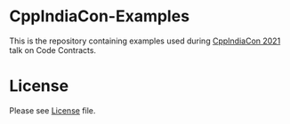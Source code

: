 # CppIndiaCon-Examples

This is the repository containing examples used during 
[CppIndiaCon 2021](https://www.cppindia.co.in/conference/2021/conference_home/) talk on 
Code Contracts.

# License
Please see [License](LICENCE) file.
